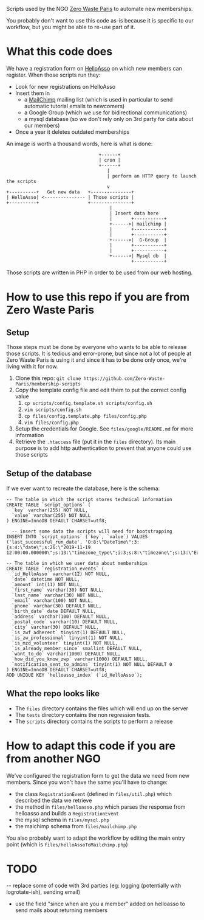 Scripts used by the NGO [Zero Waste Paris](https://zerowasteparis.fr/) to automate new memberships.

You probably don't want to use this code as-is because it is specific to our workflow, but you might be able to re-use part of it.

What this code does
===================

We have a registration form on [HelloAsso](https://www.helloasso.com/) on which new members can register. When those scripts run they:

* Look for new registrations on HelloAsso
* Insert them in
  * a [MailChimp](https://mailchimp.com/) mailing list (which is used in particular to send automatic tutorial emails to newcomers)
  * a Google Group (which we use for bidirectional communications)
  * a mysql database (so we don't rely only on 3rd party for data about our members)
* Once a year it deletes outdated memberships

An image is worth a thousand words, here is what is done:

                                      +------+
                                      | cron |
                                      +------+
                                         |
                                         | perform an HTTP query to launch the scripts
                                         v
    +----------+   Get new data   +---------------+
    | HelloAsso| <--------------- | Those scripts |
    +----------+                  +---------------+
                                          |
                                          | Insert data here
                                          |       +-----------+
                                          +------>| mailchimp |
                                          |       +-----------+
                                          |       +-----------+
                                          +------>|  G-Group  |
                                          |       +-----------+
                                          |       +-----------+
                                          +------>| Mysql db  |
                                                  +-----------+


Those scripts are written in PHP in order to be used from our web hosting. 

How to use this repo if you are from Zero Waste Paris
=====================================================
Setup
-----
Those steps must be done by everyone who wants to be able to release those scripts. It is tedious and error-prone, but since not a lot of people at Zero Waste Paris is using it and since it has to be done only once, we're living with it for now.

1. Clone this repo: `git clone https://github.com/Zero-Waste-Paris/membership-scripts`
1. Copy the template config file and edit them to put the correct config value
   1. `cp scripts/config.template.sh scripts/config.sh`
   1. `vim scripts/config.sh`
   1. `cp files/config.template.php files/config.php`
   1. `vim files/config.php`
1. Setup the credentials for Google. See `files/google/README.md` for more information
1. Retrieve the `.htaccess` file (put it in the `files` directory). Its main purpose is to add http authentication to prevent that anyone could use those scripts

Setup of the database
---------------------

If we ever want to recreate the database, here is the schema:

    -- The table in which the script stores technical information
    CREATE TABLE `script_options` (
      `key` varchar(255) NOT NULL,
      `value` varchar(255) NOT NULL
    ) ENGINE=InnoDB DEFAULT CHARSET=utf8;

      -- insert some data the scripts will need for bootstrapping
    INSERT INTO `script_options` (`key`, `value`) VALUES
    ('last_successful_run_date', 'O:8:\"DateTime\":3:{s:4:\"date\";s:26:\"2019-11-19 12:00:00.000000\";s:13:\"timezone_type\";i:3;s:8:\"timezone\";s:13:\"Europe/Zurich\";}');

    -- The table in which we user data about memberships   
    CREATE TABLE `registration_events` (
      `id_HelloAsso` varchar(12) NOT NULL,
      `date` datetime NOT NULL,
      `amount` int(11) NOT NULL,
      `first_name` varchar(30) NOT NULL,
      `last_name` varchar(30) NOT NULL,
      `email` varchar(100) NOT NULL,
      `phone` varchar(30) DEFAULT NULL,
      `birth_date` date DEFAULT NULL,
      `address` varchar(100) DEFAULT NULL,
      `postal_code` varchar(10) DEFAULT NULL,
      `city` varchar(30) DEFAULT NULL,
      `is_zwf_adherent` tinyint(1) DEFAULT NULL,
      `is_zw_professional` tinyint(1) NOT NULL,
      `is_mzd_volunteer` tinyint(1) NOT NULL,
      `is_already_member_since` smallint DEFAULT NULL,
      `want_to_do` varchar(1000) DEFAULT NULL,
      `how_did_you_know_zwp` varchar(1000) DEFAULT NULL,
      `notification_sent_to_admins` tinyint(1) NOT NULL DEFAULT 0
    ) ENGINE=InnoDB DEFAULT CHARSET=utf8; 
    ADD UNIQUE KEY `helloasso_index` (`id_HelloAsso`);



What the repo looks like
------------------------

* The `files` directory contains the files which will end up on the server
* The `tests` directory contains the non regression tests.
* The `scripts` directory contains the scripts to perform a release

How to adapt this code if you are from another NGO
==================================================

We've configured the registration form to get the data we need from new members. Since you won't have the same you'll have to change:

* the class `RegistrationEvent` (defined in `files/util.php`) which described the data we retrieve
* the method in `files/helloasso.php` which parses the response from helloasso and builds a `RegistrationEvent`
* the mysql schema in `files/mysql.php`
* the maichimp schema from `files/mailchimp.php`

You also probably want to adapt the workflow by editing the main entry point (which is `files/helloAssoToMailchimp.php`)

TODO
====
-- replace some of code with 3rd parties (eg: logging (potentially with logrotate-ish),  sending email)
- use the field "since when are you a member" added on helloasso to send mails about returning members
